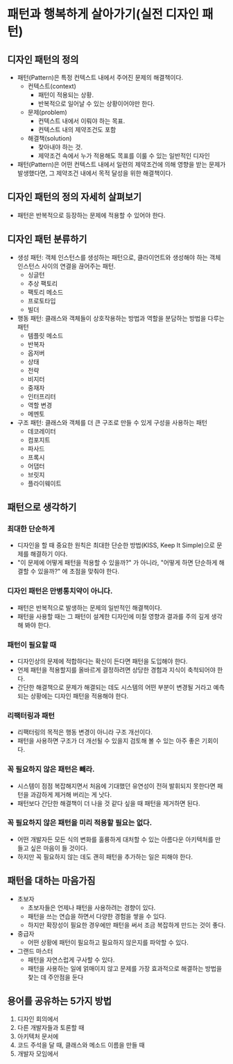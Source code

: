 # 패턴과 행복하게 살아가기(실전 디자인 패턴)

## 디자인 패턴의 정의

- 패턴(Pattern)은 특정 컨텍스트 내에서 주어진 문제의 해결책이다.
  - 컨텍스트(context)
    - 패턴이 적용되는 상황.
    - 반복적으로 일어날 수 있는 상황이어야만 한다.
  - 문제(problem)
    - 컨텍스트 내에서 이뤄야 하는 목표.
    - 컨텍스트 내의 제약조건도 포함
  - 해결책(solution)
    - 찾아내야 하는 것.
    - 제약조건 속에서 누가 적용해도 목표를 이룰 수 있는 일반적인 디자인
- 패턴(Pattern)은 어떤 컨텍스트 내에서 일련의 제약조건에 의해 영향을 받는 문제가 발생했다면,
그 제약조건 내에서 목적 달성을 위한 해결책이다.

## 디자인 패턴의 정의 자세히 살펴보기

- 패턴은 반복적으로 등장하는 문제에 적용할 수 있어야 한다.

## 디자인 패턴 분류하기

- 생성 패턴: 객체 인스턴스를 생성하는 패턴으로, 클라이언트와 생성해야 하는 객체 인스턴스 사이의 연결을 끊어주는 패턴.
  - 싱글턴
  - 추상 팩토리
  - 팩토리 메소드
  - 프로토타입
  - 빌더
- 행동 패턴: 클래스와 객체들이 상호작용하는 방법과 역할을 분담하는 방법을 다루는 패턴
  - 템플릿 메소드
  - 반복자
  - 옵저버
  - 상태
  - 전략
  - 비지터
  - 중재자
  - 인터프리터
  - 역할 변경
  - 메멘토
- 구조 패턴: 클래스와 객체를 더 큰 구조로 만들 수 있게 구성을 사용하는 패턴
  - 데코레이터
  - 컴포지트
  - 파사드
  - 프록시
  - 어댑터
  - 브릿지
  - 플라이웨이트

## 패턴으로 생각하기

### 최대한 단순하게

- 디자인을 할 때 중요한 원칙은 최대한 단순한 방법(KISS, Keep It Simple)으로 문제를 해결하기 이다.
- "이 문제에 어떻게 패턴을 적용할 수 있을까?" 가 아니라, "어떻게 하면 단순하게 해결할 수 있을까?" 에 초점을 맞춰야 한다.

### 디자인 패턴은 만병통치약이 아니다.

- 패턴은 반복적으로 발생하는 문제의 일반적인 해결책이다.
- 패턴을 사용할 때는 그 패턴이 설계한 디자인에 미칠 영향과 결과를 주의 깊게 생각해 봐야 한다.

### 패턴이 필요할 때

- 디자인상의 문제에 적합하다는 확신이 든다면 패턴을 도입해야 한다.
- 언제 패턴을 적용할지를 올바르게 결정하려면 상당한 경험과 지식이 축척되어야 한다.
- 간단한 해결책으로 문제가 해결되는 데도 시스템의 어떤 부분이 변경될 거라고 예측되는 상황에는 디자인 패턴을 적용해야 한다.

### 리팩터링과 패턴

- 리팩터링의 목적은 행동 변경이 아니라 구조 개선이다.
- 패턴을 사용하면 구조가 더 개선될 수 있을지 검토해 볼 수 있는 아주 좋은 기회이다.

### 꼭 필요하지 않은 패턴은 빼라.

- 시스템이 점점 복잡해지면서 처음에 기대했던 유연성이 전혀 발휘되지 못한다면 패턴을 과감하게 제거해 버리는 게 낫다.
- 패턴보다 간단한 해결책이 더 나을 것 같다 싶을 때 패턴을 제거하면 된다.

### 꼭 필요하지 않은 패턴을 미리 적용할 필요는 없다.

- 어떤 개발자든 모든 식의 변화를 훌륭하게 대처할 수 있는 아름다운 아키텍처를 만들고 싶은 마음이 들 것이다.
- 하지만 꼭 필요하지 않는 데도 괜히 패턴을 추가하는 일은 피해야 한다.


## 패턴을 대하는 마음가짐

- 초보자
  - 초보자들은 언제나 패턴을 사용하려는 경향이 있다.
  - 패턴을 쓰는 연습을 하면서 다양한 경험을 쌓을 수 있다.
  - 하지만 확장성이 필요한 경우에만 패턴을 써서 조금 복잡하게 만드는 것이 좋다.
- 중급자
  - 어떤 상황에 패턴이 필요하고 필요하지 않은지를 파악할 수 있다.
- 그랜드 마스터
  - 패턴을 자연스럽게 구사할 수 있다.
  - 패턴을 사용하는 일에 얽매이지 않고 문제를 가장 효과적으로 해결하는 방법을 찾는 데 주안점을 둔다

## 용어를 공유하는 5가지 방법

1. 디자인 회의에서
2. 다른 개발자들과 토론할 때
3. 아키텍처 문서에
4. 코드 주석을 달 때, 클래스와 메소드 이름을 만들 때
5. 개발자 모임에서


